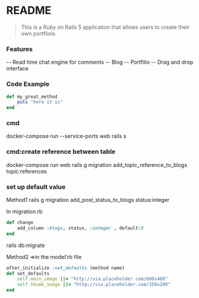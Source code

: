 # README

>This is a Ruby on Rails 5 application that allows users to create their own portfilois.

### Features
-- Read time chat engine for comments
-- Blog 
-- Portfilio
-- Drag and drop interface

### Code Example

```ruby
def my_great_method
    puts "here it is"
end
```

### cmd
docker-compose run --service-ports web rails s

### cmd:create reference between table
docker-compose run web rails g migration add_topic_reference_to_blogs topic:references

### set up default value
Method1
rails g migration add_post_status_to_blogs status:integer

In migration.rb
```ruby
def change
    add_column :blogs, status, :integer , default:0
end
```
rails db:migrate


Method2 =>in the model'rb file

```ruby
after_initialize :set_defaults (method name)
def set_defaults
    self.main_image ||= "http://via.placeholder.com/600x400"
    self.thumb_image ||= "http://via.placeholder.com/350x200"
end
```